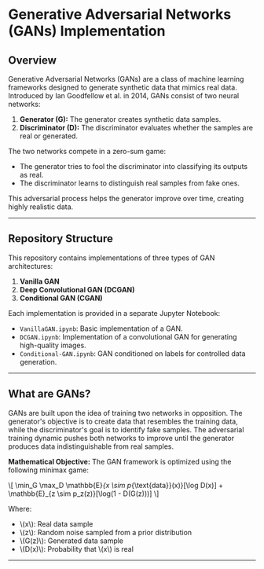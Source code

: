 # Generative Adversarial Networks (GANs) Implementation

## Overview

Generative Adversarial Networks (GANs) are a class of machine learning frameworks designed to generate synthetic data that mimics real data. Introduced by Ian Goodfellow et al. in 2014, GANs consist of two neural networks:

1. **Generator (G):** The generator creates synthetic data samples.
2. **Discriminator (D):** The discriminator evaluates whether the samples are real or generated.

The two networks compete in a zero-sum game:
- The generator tries to fool the discriminator into classifying its outputs as real.
- The discriminator learns to distinguish real samples from fake ones.

This adversarial process helps the generator improve over time, creating highly realistic data.

---

## Repository Structure
This repository contains implementations of three types of GAN architectures:

1. **Vanilla GAN**
2. **Deep Convolutional GAN (DCGAN)**
3. **Conditional GAN (CGAN)**

Each implementation is provided in a separate Jupyter Notebook:
- `VanillaGAN.ipynb`: Basic implementation of a GAN.
- `DCGAN.ipynb`: Implementation of a convolutional GAN for generating high-quality images.
- `Conditional-GAN.ipynb`: GAN conditioned on labels for controlled data generation.

---

## What are GANs?
GANs are built upon the idea of training two networks in opposition. The generator's objective is to create data that resembles the training data, while the discriminator's goal is to identify fake samples. The adversarial training dynamic pushes both networks to improve until the generator produces data indistinguishable from real samples.

**Mathematical Objective:**
The GAN framework is optimized using the following minimax game:

\\[
\\min_G \\max_D \\mathbb{E}_{x \\sim p_{\\text{data}}(x)}[\\log D(x)] + \\mathbb{E}_{z \\sim p_z(z)}[\\log(1 - D(G(z)))]
\\]

Where:
- \\(x\\): Real data sample
- \\(z\\): Random noise sampled from a prior distribution
- \\(G(z)\\): Generated data sample
- \\(D(x)\\): Probability that \\(x\\) is real

---
